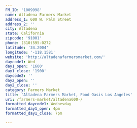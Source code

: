 ```yaml
---
FM_ID: '1009998'
name: Altadena Farmers Market
address_1: 600 W. Palm Street
address_2: ''
city: Altadena
state: California
zipcode: '91001'
phone: (310)595-0272
latitude: '34.2004'
longitude: '-118.1581'
website: 'http://altadenafarmersmarket.com/'
daycode1: Wed
day1_open: '1600'
day1_close: '1900'
daycode2: ''
day2_open: ''
day2_close: ''
category: Farmers Market
title: 'Altadena Farmers Market, Food Oasis Los Angeles'
uri: /farmers-market/altadena600-/
formatted_daycode1: Wednesday
formatted_day1_open: 4pm
formatted_day1_close: 7pm

---
```

